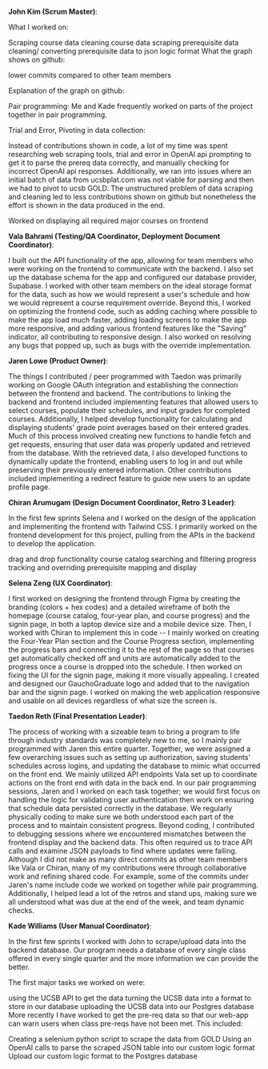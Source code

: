**John Kim (Scrum Master)**:

What I worked on:

Scraping course data
cleaning course data
scraping prerequisite data
cleaning/ converting prerequisite data to json logic format
What the graph shows on github:

lower commits compared to other team members

Explanation of the graph on github:

Pair programming: Me and Kade frequently worked on parts of the project together in pair programming.

Trial and Error, Pivoting in data collection:

Instead of contributions shown in code, a lot of my time was spent researching web scraping tools, trial and error in OpenAI api prompting to get it to parse the prereq data correctly, and manually checking for incorrect OpenAI api responses. Additionally, we ran into issues where an initial batch of data from ucsbplat.com was not viable for parsing and then we had to pivot to ucsb GOLD. The unstructured problem of data scraping and cleaning led to less contributions shown on github but nonetheless the effort is shown in the data produced in the end.

Worked on displaying all required major courses on frontend

**Vala Bahrami (Testing/QA Coordinator, Deployment Document Coordinator)**:

I built out the API functionality of the app, allowing for team members who were working on the frontend to communicate with the backend. I also set up the database schema for the app and configured our database provider, Supabase. I worked with other team members on the ideal storage format for the data, such as how we would represent a user's schedule and how we would represent a course requirement override. Beyond this, I worked on optimizing the frontend code, such as adding caching where possible to make the app load much faster, adding loading screens to make the app more responsive, and adding various frontend features like the "Saving" indicator, all contributing to responsive design. I also worked on resolving any bugs that popped up, such as bugs with the override implementation.

**Jaren Lowe (Product Owner)**: 

The things I contributed / peer programmed with Taedon was primarily working on Google OAuth integration and establishing the connection between the frontend and backend. The contributions to linking the backend and frontend included implementing features that allowed users to select courses, populate their schedules, and input grades for completed courses. Additionally, I helped develop functionality for calculating and displaying students' grade point averages based on their entered grades. Much of this process involved creating new functions to handle fetch and get requests, ensuring that user data was properly updated and retrieved from the database. With the retrieved data, I also developed functions to dynamically update the frontend, enabling users to log in and out while preserving their previously entered information. Other contributions included implementing a redirect feature to guide new users to an update profile page.

**Chiran Arumugam (Design Document Coordinator, Retro 3 Leader)**: 

In the first few sprints Selena and I worked on the design of the application and implementing the frontend with Tailwind CSS. I primarily worked on the frontend development for this project, pulling from the APIs in the backend to develop the application.

drag and drop functionality
course catalog searching and filtering
progress tracking and overriding
prerequisite mapping and display

**Selena Zeng (UX Coordinator)**:

I first worked on designing the frontend through Figma by creating the branding (colors + hex codes) and a detailed wireframe of both the homepage (course catalog, four-year plan, and course progress) and the signin page, in both a laptop device size and a mobile device size. Then, I worked with Chiran to implement this in code -- I mainly worked on creating the Four-Year Plan section and the Course Progress section, implementing the progress bars and connecting it to the rest of the page so that courses get automatically checked off and units are automatically added to the progress once a course is dropped into the schedule. I then worked on fixing the UI for the signin page, making it more visually appealing. I created and designed our GauchoGraduate logo and added that to the navigation bar and the signin page. I worked on making the web application responsive and usable on all devices regardless of what size the screen is.

**Taedon Reth (Final Presentation Leader)**:

The process of working with a sizeable team to bring a program to life through industry standards was completely new to me, so I mainly pair programmed with Jaren this entire quarter. Together, we were assigned a few overarching issues such as setting up authorization, saving students' schedules across logins, and updating the database to mimic what occurred on the front end. We mainly utilized API endpoints Vala set up to coordinate actions on the front end with data in the back end. In our pair programming sessions, Jaren and I worked on each task together; we would first focus on handling the logic for validating user authentication then work on ensuring that schedule data persisted correctly in the database. We regularly physically coding to make sure we both understood each part of the process and to maintain consistent progress. Beyond coding, I contributed to debugging sessions where we encountered mismatches between the frontend display and the backend data. This often required us to trace API calls and examine JSON payloads to find where updates were failing. Although I did not make as many direct commits as other team members like Vala or Chiran, many of my contributions were through collaborative work and refining shared code. For example, some of the commits under Jaren's name include code we worked on together while pair programming. Additionally, I helped lead a lot of the retros and stand ups, making sure we all understood what was due at the end of the week, and team dynamic checks.

**Kade Williams (User Manual Coordinator)**:

In the first few sprints I worked with John to scrape/upload data into the backend database. Our program needs a database of every single class offered in every single quarter and the more information we can provide the better.

The first major tasks we worked on were:

using the UCSB API to get the data
turning the UCSB data into a format to store in our database
uploading the UCSB data into our Postgres database
More recently I have worked to get the pre-req data so that our web-app can warn users when class pre-reqs have not been met. This included:

Creating a selenium python script to scrape the data from GOLD
Using an OpenAI calls to parse the scraped JSON table into our custom logic format
Upload our custom logic format to the Postgres database
